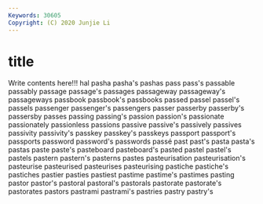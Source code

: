 ```yaml
---
Keywords: 30605
Copyright: (C) 2020 Junjie Li
---
```


# title

Write contents here!!!
hal 
pasha 
pasha's 
pashas 
pass 
pass's
passable 
passably 
passage 
passage's 
passages 
passageway 
passageway's 
passageways 
passbook 
passbook's
passbooks 
passed 
passel 
passel's 
passels 
passenger 
passenger's 
passengers 
passer 
passerby
passerby's 
passersby 
passes 
passing 
passing's 
passion 
passion's 
passionate 
passionately 
passionless
passions 
passive 
passive's 
passively 
passives 
passivity 
passivity's 
passkey 
passkey's 
passkeys
passport 
passport's 
passports 
password 
password's 
passwords 
passé 
past 
past's 
pasta
pasta's 
pastas 
paste 
paste's 
pasteboard 
pasteboard's 
pasted 
pastel 
pastel's 
pastels
pastern 
pastern's 
pasterns 
pastes 
pasteurisation 
pasteurisation's 
pasteurise 
pasteurised 
pasteurises 
pasteurising
pastiche 
pastiche's 
pastiches 
pastier 
pasties 
pastiest 
pastime 
pastime's 
pastimes 
pasting
pastor 
pastor's 
pastoral 
pastoral's 
pastorals 
pastorate 
pastorate's 
pastorates 
pastors 
pastrami
pastrami's 
pastries 
pastry 
pastry's 
